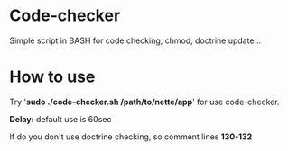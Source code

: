 # Code-checker
Simple script in BASH for code checking, chmod, doctrine update...


# How to use
Try '**sudo ./code-checker.sh /path/to/nette/app**' for use code-checker.

**Delay:** default use is 60sec

If do you don't use doctrine checking, so comment lines **130-132**
